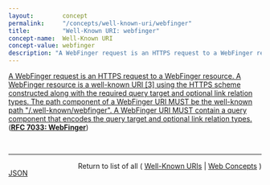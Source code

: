 ```yaml
---
layout:        concept
permalink:     "/concepts/well-known-uri/webfinger"
title:         "Well-Known URI: webfinger"
concept-name:  Well-Known URI
concept-value: webfinger
description: "A WebFinger request is an HTTPS request to a WebFinger resource. A WebFinger resource is a well-known URI [3] using the HTTPS scheme constructed along with the required query target and optional link relation types. The path component of a WebFinger URI MUST be the well-known path \"/.well-known/webfinger\". A WebFinger URI MUST contain a query component that encodes the query target and optional link relation types."
---
```


[A WebFinger request is an HTTPS request to a WebFinger resource. A WebFinger resource is a well-known URI [3] using the HTTPS scheme constructed along with the required query target and optional link relation types. The path component of a WebFinger URI MUST be the well-known path "/.well-known/webfinger". A WebFinger URI MUST contain a query component that encodes the query target and optional link relation types.](https://datatracker.ietf.org/doc/html/rfc7033#section-4 "Read documentation for Well-Known URI &#34;webfinger&#34;") (**[RFC 7033: WebFinger](/specs/IETF/RFC/7033 "This specification defines the WebFinger protocol, which can be used to discover information about people or other entities on the Internet using standard HTTP methods. WebFinger discovers information for a URI that might not be usable as a locator otherwise, such as account or email URIs.")**)

<br/>
<hr/>

<p style="float : left"><a href="./webfinger.json" title="JSON representing this particular Web Concept value">JSON</a></p>
<p style="text-align: right">Return to list of all ( <a href="../well-known-uri/">Well-Known URIs</a> | <a href="../">Web Concepts</a> )</p>
